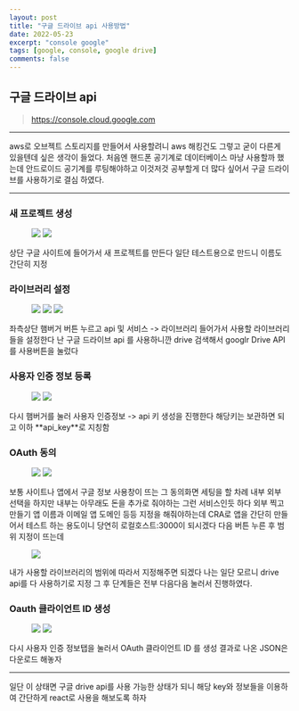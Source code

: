 ```yaml
---
layout: post
title: "구글 드라이브 api 사용방법"
date: 2022-05-23
excerpt: "console google"
tags: [google, console, google drive]
comments: false
---
```


## 구글 드라이브 api

> https://console.cloud.google.com

---

aws로 오브젝트 스토리지를 만들어서 사용할려니 aws 해킹건도 그렇고 굳이 다른게 있을텐데 싶은 생각이 들었다.
처음엔 핸드폰 공기계로 데이터베이스 마냥 사용할까 했는데 안드로이드 공기계를 루팅해야하고 이것저것 공부할게 더 많다 싶어서
구글 드라이브를 사용하기로 결심 하였다.

---

### **새 프로젝트 생성**
<figure style='half'>
	<img src="/assets/img/220523/google1.png">
	<img src="/assets/img/220523/google2.png">
</figure>
상단 구글 사이트에 들어가서 새 프로젝트를 만든다
일단 테스트용으로 만드니 이름도 간단히 지정

### 라이브러리 설정

<figure style='third'>
	<img src="/assets/img/220523/google3.png">
	<img src="/assets/img/220523/google5.png">
	<img src="/assets/img/220523/google4.png">
</figure>

좌측상단 햄버거 버튼 누르고 api 및 서비스 -> 라이브러리 들어가서 사용할 라이브러리들을 설정한다
난 구글 드라이브 api 를 사용하니깐 drive 검색해서 googlr Drive API를 사용버튼을 눌렀다

### 사용자 인증 정보 등록
<figure style='half'>
	<img src="/assets/img/220523/google6.png">
	<img src="/assets/img/220523/google7.png">
</figure>
다시 햄버거를 눌러 사용자 인증정보 -> api 키 생성을 진행한다
해당키는 보관하면 되고 이하 **api_key**로 지칭함

### OAuth 동의
<figure style='half'>
	<img src="/assets/img/220523/google8.png">
	<img src="/assets/img/220523/google9.png">
</figure>
보통 사이트나 앱에서 구글 정보 사용창이 뜨는 그 동의화면 세팅을 할 차례
내부 외부 선택을 하지만 내부는 아무래도 돈을 추가로 줘야하는 그런 서비스인듯 하다
외부 찍고 만들기
앱 이름과 이메일 앱 도메인 등등 지정을 해줘야하는데
CRA로 앱을 간단히 만들어서 테스트 하는 용도이니 당연히 로컬호스트:3000이 되시겠다
다음 버튼 누른 후 범위 지정이 뜨는데
<figure>
	<img src="/assets/img/220523/google12.png">
</figure>
내가 사용할 라이브러리의 범위에 따라서 지정해주면 되겠다
나는 일단 모르니 drive api를 다 사용하기로 지정
그 후 단계들은 전부 다음다음 눌러서 진행하였다.

### Oauth 클라이언트 ID 생성
<figure style='half'>
	<img src="/assets/img/220523/google10.png">
	<img src="/assets/img/220523/google13.png">
</figure>
다시 사용자 인증 정보탭을 눌러서 OAuth 클라이언트 ID 를 생성 결과로 나온 JSON은 다운로드 해놓자


---

일단 이 상태면 구글 drive api를 사용 가능한 상태가 되니 해당 key와 정보들을 이용하여
간단하게 react로 사용을 해보도록 하자
